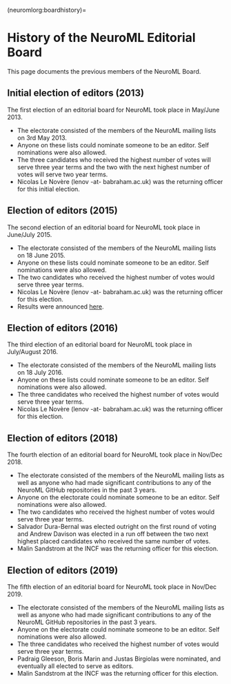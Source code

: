 (neuromlorg:boardhistory)=
# History of the NeuroML Editorial Board

This page documents the previous members of the NeuroML Board.

## Initial election of editors (2013)

The first election of an editorial board for NeuroML took place in May/June 2013.

- The electorate consisted of the members of the NeuroML mailing lists on 3rd May 2013.
- Anyone on these lists could nominate someone to be an editor. Self nominations were also allowed.
- The three candidates who received the highest number of votes will serve three year terms and the two with the next highest number of votes will serve two year terms.
- Nicolas Le Novère (lenov -at- babraham.ac.uk) was the returning officer for this initial election.


## Election of editors (2015)

The second election of an editorial board for NeuroML took place in June/July 2015.

- The electorate consisted of the members of the NeuroML mailing lists on 18 June 2015.
- Anyone on these lists could nominate someone to be an editor. Self nominations were also allowed.
- The two candidates who received the highest number of votes would serve three year terms.
- Nicolas Le Novère (lenov -at- babraham.ac.uk) was the returning officer for this election.
- Results were announced [here](https://sourceforge.net/p/neuroml/mailman/message/34331970/).

## Election of editors (2016)
The third election of an editorial board for NeuroML took place in July/August 2016.

- The electorate consisted of the members of the NeuroML mailing lists on 18 July 2016.
- Anyone on these lists could nominate someone to be an editor. Self nominations were also allowed.
- The three candidates who received the highest number of votes would serve three year terms.
- Nicolas Le Novère (lenov -at- babraham.ac.uk) was the returning officer for this election.

## Election of editors (2018)
The fourth election of an editorial board for NeuroML took place in Nov/Dec 2018.

- The electorate consisted of the members of the NeuroML mailing lists as well as anyone who had made significant contributions to any of the NeuroML GitHub repositories in the past 3 years.
- Anyone on the electorate could nominate someone to be an editor. Self nominations were also allowed.
- The two candidates who received the highest number of votes would serve three year terms.
- Salvador Dura-Bernal was elected outright on the first round of voting and Andrew Davison was elected in a run off between the two next highest placed candidates who received the same number of votes.
- Malin Sandstrom at the INCF was the returning officer for this election.

## Election of editors (2019)
The fifth election of an editorial board for NeuroML took place in Nov/Dec 2019.

- The electorate consisted of the members of the NeuroML mailing lists as well as anyone who had made significant contributions to any of the NeuroML GitHub repositories in the past 3 years.
- Anyone on the electorate could nominate someone to be an editor. Self nominations were also allowed.
- The three candidates who received the highest number of votes would serve three year terms.
- Padraig Gleeson, Boris Marin and Justas Birgiolas were nominated, and eventually all elected to serve as editors.
- Malin Sandstrom at the INCF was the returning officer for this election.
